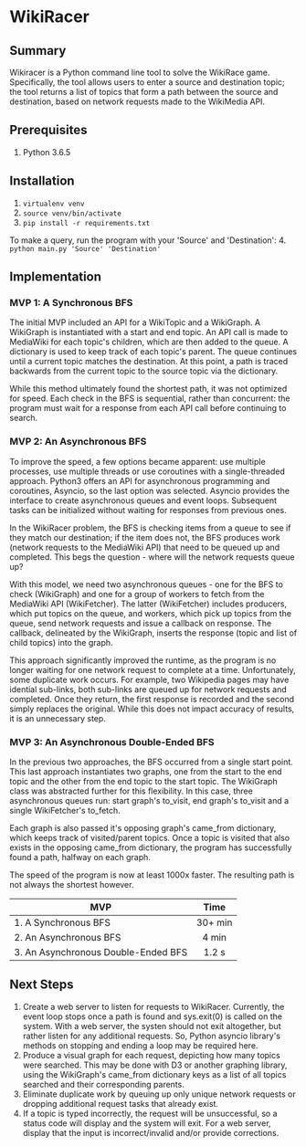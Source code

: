 # WikiRacer

## Summary
Wikiracer is a Python command line tool to solve the WikiRace game. Specifically, the tool allows users to enter a source and destination topic; the tool returns a list of topics that form a path between the source and destination, based on network requests made to the WikiMedia API.

## Prerequisites
1. Python 3.6.5

## Installation
1. `virtualenv venv`
2. `source venv/bin/activate`
3. `pip install -r requirements.txt`

To make a query, run the program with your 'Source' and 'Destination':
4. `python main.py 'Source' 'Destination'`

## Implementation
### MVP 1: A Synchronous BFS
The initial MVP included an API for a WikiTopic and a WikiGraph. A WikiGraph is instantiated with a start and end topic. An API call is made to MediaWiki for each topic's children, which are then added to the queue. A dictionary is used to keep track of each topic's parent. The queue continues until a current topic matches the destination. At this point, a path is traced backwards from the current topic to the source topic via the dictionary.

While this method ultimately found the shortest path, it was not optimized for speed. Each check in the BFS is sequential, rather than concurrent: the program must wait for a response from each API call before continuing to search.

### MVP 2: An Asynchronous BFS
To improve the speed, a few options became apparent: use multiple processes, use multiple threads or use coroutines with a single-threaded approach. Python3 offers an API for asynchronous programming and coroutines, Asyncio, so the last option was selected. Asyncio provides the interface to create asynchronous queues and event loops. Subsequent tasks can be initialized without waiting for responses from previous ones.

In the WikiRacer problem, the BFS is checking items from a queue to see if they match our destination; if the item does not, the BFS produces work (network requests to the MediaWiki API) that need to be queued up and completed. This begs the question - where will the network requests queue up?

With this model, we need two asynchronous queues - one for the BFS to check (WikiGraph) and one for a group of workers to fetch from the MediaWiki API (WikiFetcher). The latter (WikiFetcher) includes producers, which put topics on the queue, and workers, which pick up topics from the queue, send network requests and issue a callback on response. The callback, delineated by the WikiGraph, inserts the response (topic and list of child topics) into the graph.

This approach significantly improved the runtime, as the program is no longer waiting for one network request to complete at a time. Unfortunately, some duplicate work occurs. For example, two Wikipedia pages may have idential sub-links, both sub-links are queued up for network requests and completed. Once they return, the first response is recorded and the second simply replaces the original. While this does not impact accuracy of results, it is an unnecessary step.

### MVP 3: An Asynchronous Double-Ended BFS
In the previous two approaches, the BFS occurred from a single start point. This last approach instantiates two graphs, one from the start to the end topic and the other from the end topic to the start topic. The WikiGraph class was abstracted further for this flexibility. In this case, three asynchronous queues run: start graph's to_visit, end graph's to_visit and a single WikiFetcher's to_fetch.

Each graph is also passed it's opposing graph's came_from dictionary, which keeps track of visited/parent topics. Once a topic is visited that also exists in the opposing came_from dictionary, the program has successfully found a path, halfway on each graph.

The speed of the program is now at least 1000x faster. The resulting path is not always the shortest however.

| MVP                                 | Time    |
| ------------------------------------|:-------:|
| 1. A Synchronous BFS                | 30+ min |
| 2. An Asynchronous BFS              | 4 min   |
| 3. An Asynchronous Double-Ended BFS | 1.2 s   |

## Next Steps
1. Create a web server to listen for requests to WikiRacer. Currently, the event loop stops once a path is found and sys.exit(0) is called on the system. With a web server, the systen should not exit altogether, but rather listen for any additional requests. So, Python asyncio library's methods on stopping and ending a loop may be required here.
2. Produce a visual graph for each request, depicting how many topics were searched. This may be done with D3 or another graphing library, using the WikiGraph's came_from dictionary keys as a list of all topics searched and their corresponding parents.
3. Eliminate duplicate work by queuing up only unique network requests or dropping additional request tasks that already exist.
4. If a topic is typed incorrectly, the request will be unsuccessful, so a status code will display and the system will exit. For a web server, display that the input is incorrect/invalid and/or provide corrections.

